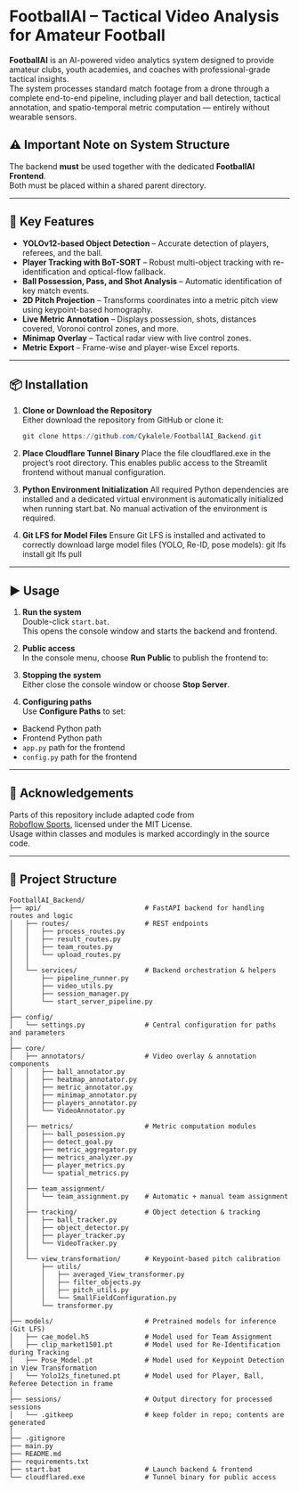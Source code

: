 # FootballAI – Tactical Video Analysis for Amateur Football

**FootballAI** is an AI-powered video analytics system designed to provide amateur clubs, youth academies, and coaches with professional-grade tactical insights.  
The system processes standard match footage from a drone through a complete end-to-end pipeline, including player and ball detection, tactical annotation, and spatio-temporal metric computation — entirely without wearable sensors.

## ⚠️ Important Note on System Structure

The backend **must** be used together with the dedicated **FootballAI Frontend**.  
Both must be placed within a shared parent directory.

---

## 🚀 Key Features

- **YOLOv12-based Object Detection** – Accurate detection of players, referees, and the ball.  
- **Player Tracking with BoT-SORT** – Robust multi-object tracking with re-identification and optical-flow fallback.  
- **Ball Possession, Pass, and Shot Analysis** – Automatic identification of key match events.  
- **2D Pitch Projection** – Transforms coordinates into a metric pitch view using keypoint-based homography.  
- **Live Metric Annotation** – Displays possession, shots, distances covered, Voronoi control zones, and more.  
- **Minimap Overlay** – Tactical radar view with live control zones.  
- **Metric Export** – Frame-wise and player-wise Excel reports.

---

## 📦 Installation

1. **Clone or Download the Repository**  
   Either download the repository from GitHub or clone it:
   ```powershell
   git clone https://github.com/Cykalele/FootballAI_Backend.git

2. **Place Cloudflare Tunnel Binary**
   Place the file cloudflared.exe in the project’s root directory.
   This enables public access to the Streamlit frontend without manual configuration.

3. **Python Environment Initialization**
   All required Python dependencies are installed and a dedicated virtual environment is automatically initialized when running start.bat.
   No manual activation of the environment is required.

4. **Git LFS for Model Files**
   Ensure Git LFS is installed and activated to correctly download large model files (YOLO, Re-ID, pose models):
      git lfs install
      git lfs pull



---

## ▶️ Usage

1. **Run the system**  
   Double-click `start.bat`.  
   This opens the console window and starts the backend and frontend.  

2. **Public access**  
   In the console menu, choose **Run Public** to publish the frontend to:  

3. **Stopping the system**  
Either close the console window or choose **Stop Server**.  

4. **Configuring paths**  
Use **Configure Paths** to set:
- Backend Python path
- Frontend Python path
- `app.py` path for the frontend
- `config.py` path for the frontend  

---

## 📜 Acknowledgements

Parts of this repository include adapted code from  
[Roboflow Sports](https://github.com/roboflow/sports), licensed under the MIT License.  
Usage within classes and modules is marked accordingly in the source code.

---

## 📂 Project Structure

```plaintext
FootballAI_Backend/
├── api/                          # FastAPI backend for handling routes and logic
│   ├── routes/                   # REST endpoints
│   │   ├── process_routes.py
│   │   ├── result_routes.py
│   │   ├── team_routes.py
│   │   └── upload_routes.py
│   │
│   └── services/                 # Backend orchestration & helpers
│       ├── pipeline_runner.py
│       ├── video_utils.py
│       ├── session_manager.py
│       └── start_server_pipeline.py
│   
├── config/
│   └── settings.py               # Central configuration for paths and parameters
│   
├── core/
│   ├── annotators/               # Video overlay & annotation components
│   │   ├── ball_annotator.py
│   │   ├── heatmap_annotator.py
│   │   ├── metric_annotator.py
│   │   ├── minimap_annotator.py
│   │   ├── players_annotator.py
│   │   └── VideoAnnotator.py
│   │
│   ├── metrics/                  # Metric computation modules
│   │   ├── ball_posession.py
│   │   ├── detect_goal.py
│   │   ├── metric_aggregator.py
│   │   ├── metrics_analyzer.py
│   │   ├── player_metrics.py
│   │   └── spatial_metrics.py
│   │
│   ├── team_assignment/
│   │   └── team_assignment.py    # Automatic + manual team assignment
│   │
│   ├── tracking/                 # Object detection & tracking
│   │   ├── ball_tracker.py
│   │   ├── object_detector.py
│   │   ├── player_tracker.py
│   │   └── VideoTracker.py
│   │
│   └── view_transformation/      # Keypoint-based pitch calibration
│       ├── utils/
│       │   ├── averaged_View_transformer.py
│       │   ├── filter_objects.py
│       │   ├── pitch_utils.py
│       │   └── SmallFieldConfiguration.py
│       └── transformer.py
│
├── models/                       # Pretrained models for inference (Git LFS)
│   ├── cae_model.h5              # Model used for Team Assignment
│   ├── clip_market1501.pt        # Model used for Re-Identification during Tracking
│   ├── Pose_Model.pt             # Model used for Keypoint Detection in View Transformation
│   └── Yolo12s_finetuned.pt      # Model used for Player, Ball, Referee Detection in frame
│
├── sessions/                     # Output directory for processed sessions
│   └── .gitkeep                  # keep folder in repo; contents are generated
│   
├── .gitignore
├── main.py
├── README.md
├── requirements.txt
├── start.bat                     # Launch backend & frontend
└── cloudflared.exe               # Tunnel binary for public access
